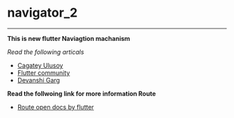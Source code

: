# navigator_2
***
**This is new flutter Naviagtion machanism** 

*Read the following articals*
- [Cagatey Ulusoy](https://medium.com/flutter-community/flutter-navigator-2-0-for-authentication-and-bootstrapping-part-1-introduction-d7b6dfdd0849)
- [Flutter community](https://medium.com/flutter/learning-flutters-new-navigation-and-routing-system-7c9068155ade)
- [Devanshi Garg](https://techblog.geekyants.com/navigator-20-navigation-and-routing-in-flutter)

**Read the follwoing link for more information Route**
- [Route open docs by flutter](https://docs.google.com/document/d/1Q0jx0l4-xymph9O6zLaOY4d_f7YFpNWX_eGbzYxr9wY/edit#heading=h.b3dp08v2w2u)
